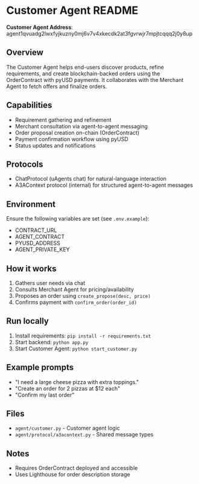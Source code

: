 # Customer Agent README

**Customer Agent Address**: agent1qvuadg2lwxfyjkuzny0mj6v7v4xkecdk2at3fgvrwjr7mpjtcqqq2j0y8up

## Overview
The Customer Agent helps end-users discover products, refine requirements, and create blockchain-backed orders using the OrderContract with pyUSD payments. It collaborates with the Merchant Agent to fetch offers and finalize orders.

## Capabilities
- Requirement gathering and refinement
- Merchant consultation via agent-to-agent messaging
- Order proposal creation on-chain (OrderContract)
- Payment confirmation workflow using pyUSD
- Status updates and notifications

## Protocols
- ChatProtocol (uAgents chat) for natural-language interaction
- A3AContext protocol (internal) for structured agent-to-agent messages

## Environment
Ensure the following variables are set (see `.env.example`):
- CONTRACT_URL
- AGENT_CONTRACT
- PYUSD_ADDRESS
- AGENT_PRIVATE_KEY

## How it works
1. Gathers user needs via chat
2. Consults Merchant Agent for pricing/availability
3. Proposes an order using `create_propose(desc, price)`
4. Confirms payment with `confirm_order(order_id)`

## Run locally
1. Install requirements: `pip install -r requirements.txt`
2. Start backend: `python app.py`
3. Start Customer Agent: `python start_customer.py`

## Example prompts
- "I need a large cheese pizza with extra toppings."
- "Create an order for 2 pizzas at $12 each"
- "Confirm my last order"

## Files
- `agent/customer.py` - Customer agent logic
- `agent/protocol/a3acontext.py` - Shared message types

## Notes
- Requires OrderContract deployed and accessible
- Uses Lighthouse for order description storage

